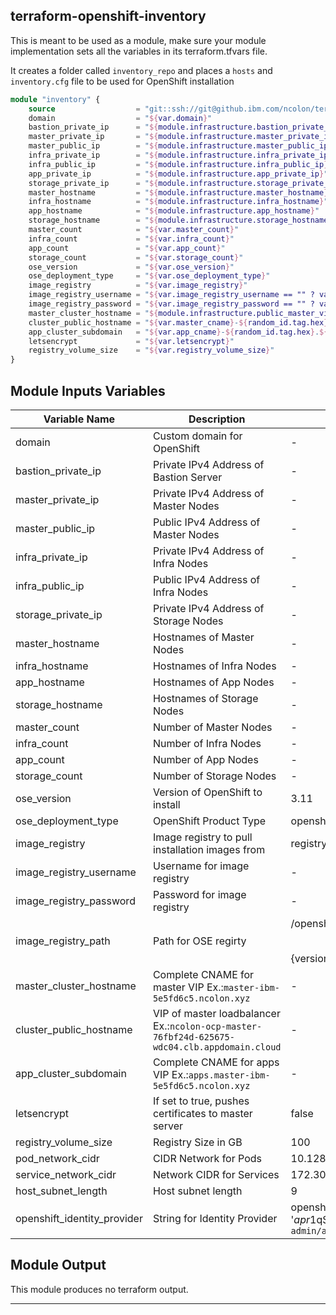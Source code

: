 ## terraform-openshift-inventory

This is meant to be used as a module, make sure your module implementation sets all the variables in its terraform.tfvars file.

It creates a folder called `inventory_repo` and places a `hosts` and `inventory.cfg` file to be used for OpenShift installation



```terraform
module "inventory" {
    source                  = "git::ssh://git@github.ibm.com/ncolon/terraform-openshift-inventory.git"
    domain                  = "${var.domain}"
    bastion_private_ip      = "${module.infrastructure.bastion_private_ip}"
    master_private_ip       = "${module.infrastructure.master_private_ip}"
    master_public_ip        = "${module.infrastructure.master_public_ip}"
    infra_private_ip        = "${module.infrastructure.infra_private_ip}"
    infra_public_ip         = "${module.infrastructure.infra_public_ip}"
    app_private_ip          = "${module.infrastructure.app_private_ip}"
    storage_private_ip      = "${module.infrastructure.storage_private_ip}"
    master_hostname         = "${module.infrastructure.master_hostname}"
    infra_hostname          = "${module.infrastructure.infra_hostname}"
    app_hostname            = "${module.infrastructure.app_hostname}"
    storage_hostname        = "${module.infrastructure.storage_hostname}"
    master_count            = "${var.master_count}"
    infra_count             = "${var.infra_count}"
    app_count               = "${var.app_count}"
    storage_count           = "${var.storage_count}"
    ose_version             = "${var.ose_version}"
    ose_deployment_type     = "${var.ose_deployment_type}"
    image_registry          = "${var.image_registry}"
    image_registry_username = "${var.image_registry_username == "" ? var.rhn_username : ""}"
    image_registry_password = "${var.image_registry_password == "" ? var.rhn_password : ""}"
    master_cluster_hostname = "${module.infrastructure.public_master_vip}"
    cluster_public_hostname = "${var.master_cname}-${random_id.tag.hex}.${var.domain}"
    app_cluster_subdomain   = "${var.app_cname}-${random_id.tag.hex}.${var.domain}"
    letsencrypt             = "${var.letsencrypt}"
    registry_volume_size    = "${var.registry_volume_size}"
}
```

## Module Inputs Variables

|Variable Name|Description|Default Value|Type|
|-------------|-----------|-------------|----|
|domain|Custom domain for OpenShift|-|string|
|bastion_private_ip|Private IPv4 Address of Bastion Server|-|string|
|master_private_ip|Private IPv4 Address of Master Nodes|-|list|
|master_public_ip|Public IPv4 Address of Master Nodes|-|list|
|infra_private_ip|Private IPv4 Address of Infra Nodes|-|list|
|infra_public_ip|Public IPv4 Address of Infra Nodes|-|list|
|storage_private_ip|Private IPv4 Address of Storage Nodes|-|list|
|master_hostname|Hostnames of Master Nodes|-|list|
|infra_hostname|Hostnames of Infra Nodes|-|list|
|app_hostname|Hostnames of App Nodes|-|list|
|storage_hostname|Hostnames of Storage Nodes|-|list|
|master_count|Number of Master Nodes|-|int|
|infra_count|Number of Infra Nodes|-|int|
|app_count|Number of App Nodes|-|int|
|storage_count|Number of Storage Nodes|-|int|
|ose_version|Version of OpenShift to install|3.11|string|
|ose_deployment_type|OpenShift Product Type|openshift-enterprise|string|
|image_registry|Image registry to pull installation images from|registry.redhat.io|string|
|image_registry_username|Username for image registry|-|string|
|image_registry_password|Password for image registry|-|string|
|image_registry_path|Path for OSE regirty|/openshift3/ose-$${component}:$${version}|string|
|master_cluster_hostname|Complete CNAME for master VIP Ex.:`master-ibm-5e5fd6c5.ncolon.xyz`|-|string|
|cluster_public_hostname|VIP of master loadbalancer Ex.:`ncolon-ocp-master-76fbf24d-625675-wdc04.clb.appdomain.cloud`|-|string|
|app_cluster_subdomain|Complete CNAME for apps VIP Ex.:`apps.master-ibm-5e5fd6c5.ncolon.xyz`|-|string|
|letsencrypt|If set to true, pushes certificates to master server|false|bool|
|registry_volume_size|Registry Size in GB|100|int|
|pod_network_cidr|CIDR Network for Pods|10.128.0.0/14|string|
|service_network_cidr|Network CIDR for Services|172.30.0.0/16|string|
|host_subnet_length|Host subnet length|9|int|
|openshift_identity_provider|String for Identity Provider|openshift_master_htpasswd_users={'admin': '$apr1$qSzqkDd8$fU.yI4bV8KmXD9kreFSL//'} `admin/admin`|string|


## Module Output
This module produces no terraform output.  

----
